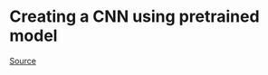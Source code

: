 # Creating a CNN using pretrained model

[Source](https://towardsdatascience.com/step-by-step-guide-to-using-pretrained-models-in-keras-c9097b647b29)

